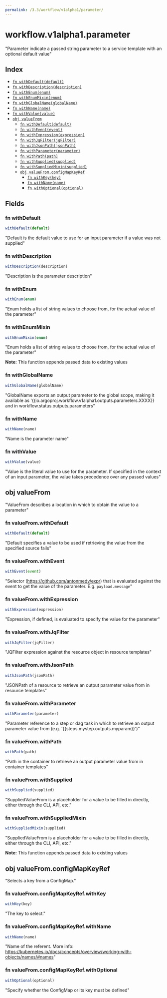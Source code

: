 ```yaml
---
permalink: /3.3/workflow/v1alpha1/parameter/
---
```


# workflow.v1alpha1.parameter

"Parameter indicate a passed string parameter to a service template with an optional default value"

## Index

* [`fn withDefault(default)`](#fn-withdefault)
* [`fn withDescription(description)`](#fn-withdescription)
* [`fn withEnum(enum)`](#fn-withenum)
* [`fn withEnumMixin(enum)`](#fn-withenummixin)
* [`fn withGlobalName(globalName)`](#fn-withglobalname)
* [`fn withName(name)`](#fn-withname)
* [`fn withValue(value)`](#fn-withvalue)
* [`obj valueFrom`](#obj-valuefrom)
  * [`fn withDefault(default)`](#fn-valuefromwithdefault)
  * [`fn withEvent(event)`](#fn-valuefromwithevent)
  * [`fn withExpression(expression)`](#fn-valuefromwithexpression)
  * [`fn withJqFilter(jqFilter)`](#fn-valuefromwithjqfilter)
  * [`fn withJsonPath(jsonPath)`](#fn-valuefromwithjsonpath)
  * [`fn withParameter(parameter)`](#fn-valuefromwithparameter)
  * [`fn withPath(path)`](#fn-valuefromwithpath)
  * [`fn withSupplied(supplied)`](#fn-valuefromwithsupplied)
  * [`fn withSuppliedMixin(supplied)`](#fn-valuefromwithsuppliedmixin)
  * [`obj valueFrom.configMapKeyRef`](#obj-valuefromconfigmapkeyref)
    * [`fn withKey(key)`](#fn-valuefromconfigmapkeyrefwithkey)
    * [`fn withName(name)`](#fn-valuefromconfigmapkeyrefwithname)
    * [`fn withOptional(optional)`](#fn-valuefromconfigmapkeyrefwithoptional)

## Fields

### fn withDefault

```ts
withDefault(default)
```

"Default is the default value to use for an input parameter if a value was not supplied"

### fn withDescription

```ts
withDescription(description)
```

"Description is the parameter description"

### fn withEnum

```ts
withEnum(enum)
```

"Enum holds a list of string values to choose from, for the actual value of the parameter"

### fn withEnumMixin

```ts
withEnumMixin(enum)
```

"Enum holds a list of string values to choose from, for the actual value of the parameter"

**Note:** This function appends passed data to existing values

### fn withGlobalName

```ts
withGlobalName(globalName)
```

"GlobalName exports an output parameter to the global scope, making it available as '{{io.argoproj.workflow.v1alpha1.outputs.parameters.XXXX}} and in workflow.status.outputs.parameters"

### fn withName

```ts
withName(name)
```

"Name is the parameter name"

### fn withValue

```ts
withValue(value)
```

"Value is the literal value to use for the parameter. If specified in the context of an input parameter, the value takes precedence over any passed values"

## obj valueFrom

"ValueFrom describes a location in which to obtain the value to a parameter"

### fn valueFrom.withDefault

```ts
withDefault(default)
```

"Default specifies a value to be used if retrieving the value from the specified source fails"

### fn valueFrom.withEvent

```ts
withEvent(event)
```

"Selector (https://github.com/antonmedv/expr) that is evaluated against the event to get the value of the parameter. E.g. `payload.message`"

### fn valueFrom.withExpression

```ts
withExpression(expression)
```

"Expression, if defined, is evaluated to specify the value for the parameter"

### fn valueFrom.withJqFilter

```ts
withJqFilter(jqFilter)
```

"JQFilter expression against the resource object in resource templates"

### fn valueFrom.withJsonPath

```ts
withJsonPath(jsonPath)
```

"JSONPath of a resource to retrieve an output parameter value from in resource templates"

### fn valueFrom.withParameter

```ts
withParameter(parameter)
```

"Parameter reference to a step or dag task in which to retrieve an output parameter value from (e.g. '{{steps.mystep.outputs.myparam}}')"

### fn valueFrom.withPath

```ts
withPath(path)
```

"Path in the container to retrieve an output parameter value from in container templates"

### fn valueFrom.withSupplied

```ts
withSupplied(supplied)
```

"SuppliedValueFrom is a placeholder for a value to be filled in directly, either through the CLI, API, etc."

### fn valueFrom.withSuppliedMixin

```ts
withSuppliedMixin(supplied)
```

"SuppliedValueFrom is a placeholder for a value to be filled in directly, either through the CLI, API, etc."

**Note:** This function appends passed data to existing values

## obj valueFrom.configMapKeyRef

"Selects a key from a ConfigMap."

### fn valueFrom.configMapKeyRef.withKey

```ts
withKey(key)
```

"The key to select."

### fn valueFrom.configMapKeyRef.withName

```ts
withName(name)
```

"Name of the referent. More info: https://kubernetes.io/docs/concepts/overview/working-with-objects/names/#names"

### fn valueFrom.configMapKeyRef.withOptional

```ts
withOptional(optional)
```

"Specify whether the ConfigMap or its key must be defined"